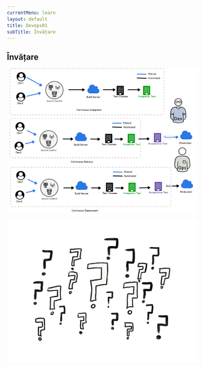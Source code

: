 ```yaml
---
currentMenu: learn
layout: default
title: Devops01
subTitle: Învățare
---
```

## Învățare

![CiCd](https://raw.githubusercontent.com/c4xp/Devops01/master/assets/cicd.png)

![Questions](https://raw.githubusercontent.com/c4xp/Devops01/master/assets/questions.png)